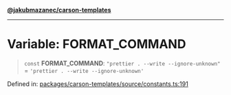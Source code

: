 [**@jakubmazanec/carson-templates**](../README.md)

---

# Variable: FORMAT_COMMAND

> `const` **FORMAT_COMMAND**: `"prettier . --write --ignore-unknown"` =
> `'prettier . --write --ignore-unknown'`

Defined in:
[packages/carson-templates/source/constants.ts:191](https://github.com/jakubmazanec/tools/blob/412167e80a7675933e43d5220a19d05130301e2d/packages/carson-templates/source/constants.ts#L191)

